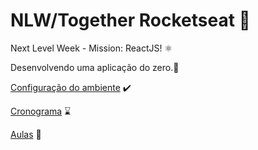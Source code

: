 # NLW/Together Rocketseat :rocket:

Next Level Week - Mission: ReactJS! :atom_symbol:

Desenvolvendo uma aplicação do zero.:partying_face:

[Configuração do ambiente](https://www.notion.so/Configura-es-do-ambiente-84c104da38fe4f51a31c1e2c757250fb) :heavy_check_mark:

[Cronograma](https://nextlevelweek.com/cronograma/6) :hourglass:


[Aulas](https://nextlevelweek.com/episodios/react/aula-1/edicao/6) :open_book:


